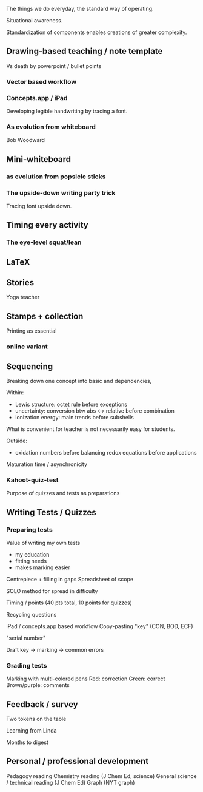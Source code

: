 The things we do everyday, the standard way of operating.

Situational awareness.

Standardization of components enables creations of greater complexity.

## Drawing-based teaching / note template

Vs death by powerpoint / bullet points

### Vector based workflow

### Concepts.app / iPad

Developing legible handwriting by tracing a font.

### As evolution from whiteboard

Bob Woodward

## Mini-whiteboard

### as evolution from popsicle sticks

### The upside-down writing party trick

Tracing font upside down.

## Timing every activity

### The eye-level squat/lean

## LaTeX

## Stories

Yoga teacher

## Stamps + collection

Printing as essential

### online variant

## Sequencing

Breaking down one concept into basic and dependencies, 

Within:
* Lewis structure: octet rule before exceptions
* uncertainty: conversion btw abs <-> relative before combination
* ionization energy: main trends before subshells

What is convenient for teacher is not necessarily easy for students.

Outside:
* oxidation numbers before balancing redox equations before applications

Maturation time / asynchronicity

### Kahoot-quiz-test

Purpose of quizzes and tests as preparations

## Writing Tests / Quizzes

### Preparing tests

Value of writing my own tests
* my education
* fitting needs
* makes marking easier

Centrepiece + filling in gaps
Spreadsheet of scope

SOLO method for spread in difficulty

Timing / points (40 pts total, 10 points for quizzes)

Recycling questions

iPad / concepts.app based workflow
Copy-pasting "key" (CON, BOD, ECF)

"serial number"

Draft key -> marking -> common errors

### Grading tests

Marking with multi-colored pens
Red: correction
Green: correct
Brown/purple: comments

## Feedback / survey

Two tokens on the table

Learning from Linda

Months to digest

## Personal / professional development

Pedagogy reading
Chemistry reading (J Chem Ed, science)
General science / technical reading (J Chem Ed)
Graph (NYT graph)
